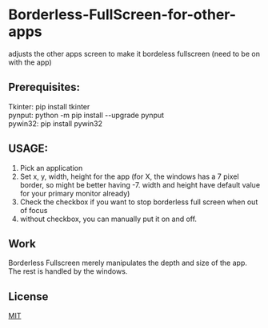 # Borderless-FullScreen-for-other-apps

adjusts the other apps screen to make it bordeless fullscreen (need to be on with the app)

## Prerequisites:
Tkinter: pip install tkinter  
pynput: python -m pip install --upgrade pynput  
pywin32: pip install pywin32
 
## USAGE:
1. Pick an application
2. Set x, y, width, height for the app (for X, the windows has a 7 pixel border, so might be better having -7. width and height have default value for your primary monitor already)
3. Check the checkbox if you want to stop borderless full screen when out of focus
4. without checkbox, you can manually put it on and off.

## Work

Borderless Fullscreen merely manipulates the depth and size of the app. The rest is handled by the windows.

## License
[MIT](https://choosealicense.com/licenses/mit/)
